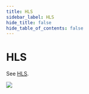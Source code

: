 ```yaml
---
title: HLS
sidebar_label: HLS
hide_title: false
hide_table_of_contents: false
---
```


# HLS

See [HLS](./sample-hls.md).

![](https://ossrs.net/gif/v1/sls.gif?site=ossrs.net&path=/lts/doc/en/v6/hls)


